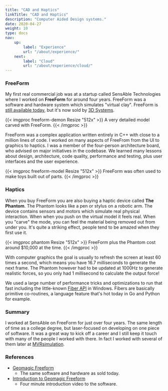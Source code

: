 ```yaml
---
title: "CAD and Haptics"
linkTitle: "CAD and Haptics"
description: "Computer Aided Design systems."
date: 2020-04-27
weight: 10
type: docs
nav:
    up:
        label: "Experience"
        url: "/about/experience/"
    next:
        label: "Cloud"
        url: "/about/experience/cloud/"
---
```


### FreeForm

My first real commercial job was at a startup called SensAble Technologies
where I worked on **FreeForm** for around four years. FreeForm was a
software and hardware system which simulates "virtual clay". FreeForm is
[still available
today](https://www.3dsystems.com/software/geomagic-freeform), but it's now
sold by [3D Systems](https://www.3dsystems.com/).

{{< imgproc freeform-demon Resize "512x" >}}
A very detailed model carved with FreeForm.
{{< /imgproc >}}

FreeForm was a complex application written entirely in C++ with close to a
million lines of code. I worked on many aspects of FreeFrom from the UI to
graphics to haptics. I was a member of the four-person architecture board,
who advised on major initiatives in the codebase. We learned many lessons
about design, architecture, code quality, performance and testing, plus
user interfaces and the user experience.

{{< imgproc freeform-model Resize "512x" >}}
FreeForm was often used to make toys built out of parts.
{{< /imgproc >}}

### Haptics

When you buy FreeForm you are also buying a haptic device called **The
Phantom**. The Phantom looks like a pen or stylus on a robotic arm. The
device contains sensors and motors which simulate real physical
interaction. When when you push on the virtual model it feels real. When
you "carve" the mode, you can feel the material being removed out from
under you. It's quite a striking effect, people tend to be amazed when
they first use it.

{{< imgproc phantom Resize "512x" >}}
FreeForm plus the Phantom cost around $10,000 at the time.
{{< /imgproc >}}

With computer graphics the goal is usually to refresh the screen at least
60 times a second, which means you have 16.7 milliseconds to generate the
next frame. The Phantom however had to be updated at 1000Hz to generate
realistic forces, so you only had 1 millisecond to calculate the output
force!

We used a large number of performance tricks and optimizations to
run that fast including the little-known [Fiber
API](https://nullprogram.com/blog/2019/03/28/) in Windows. Fibers are
basically primitive co-routines, a language feature that's hot today in Go
and Python for example.

### Summary

I worked at SensAble on FreeForm for just over four years. The same length
of time as a college degree, but laser-focused on developing on one piece
of software. It was a great way to kick off a career and I still keep it
touch with many of the people I worked with there. In fact I worked with
several of them later at
[MVRsimulation](https://tobeva.com/about/experience/simulations/).

### References
* [Geomagic Freeform](https://www.3dsystems.com/software/geomagic-freeform)
    * The same software and hardware as sold today.
* [Introduction to Geomagic Freeform](https://youtu.be/yJKZLiqMu_c)
    * Four minute introduction video to the software.

